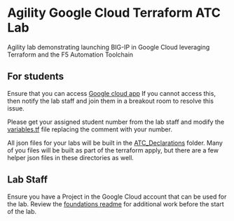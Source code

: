 # Agility Google Cloud Terraform ATC Lab
Agility lab demonstrating launching BIG-IP in Google Cloud leveraging Terraform and the F5 Automation Toolchain

## For students
Ensure that you can access [Google cloud app](https://console.cloud.google.com/iam-admin/quotas/qirs?project=f5-gcs-4261-sales-agility2022) If you cannot access this, then notify the lab staff and join them in a breakout room to resolve this issue.

Please get your assigned student number from the lab staff and modify the [variables.tf](variables.tf) file replacing the comment with your number.

All json files for your labs will be built in the [ATC_Declarations](ATC_Declarations/) folder.  Many of you files will be built as part of the terraform apply, but there are a few helper json files in these directories as well.

## Lab Staff
Ensure you have a Project in the Google Cloud account that can be used for the lab.
Review the [foundations readme](foundations/README.md) for additional work before the start of the lab. 
